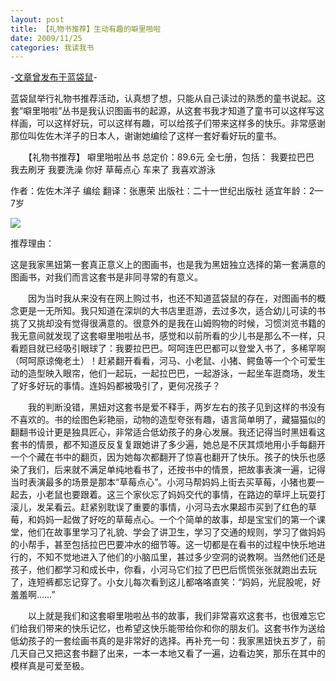 ```yaml
---
layout: post
title: 【礼物书推荐】生动有趣的噼里啪啦
date: 2009/11/25
categories: 我读我书
---
```


-[文章曾发布于蓝袋鼠](http://landaishu.hi2net.com/home/blog_read.asp?id=4175&blogid=78399)-



 蓝袋鼠举行礼物书推荐活动，认真想了想，只能从自己读过的熟悉的童书说起。这套“噼里啪啦”丛书是我认识图画书的起源，从这套书我才知道了童书可以这样写这样画，可以这样好玩，可以这样有趣，可以给孩子们带来这样多的快乐。非常感谢那位叫佐佐木洋子的日本人，谢谢她编绘了这样一套好看好玩的童书。

　　【礼物书推荐】 噼里啪啦丛书
总定价：89.6元
全七册，包括：
我要拉巴巴　　　　
我去刷牙
我要洗澡
你好
草莓点心
车来了
我喜欢游泳

作者：佐佐木洋子 编绘
翻译：张惠荣
出版社：二十一世纪出版社
适宜年龄：2—7岁




![](http://heiniuniu-static.wusisu.com/heiniuniu_uploads/upload20083/2009112401956407.jpg)

推荐理由：

这是我家黑妞第一套真正意义上的图画书，也是我为黑妞独立选择的第一套满意的图画书，对我们而言这套书是非同寻常的有意义。

　　因为当时我从来没有在网上购过书，也还不知道蓝袋鼠的存在，对图画书的概念更是一无所知。我只知道在深圳的大书店里逛游，去过多次，适合幼儿可读的书挑了又挑却没有觉得很满意的。很意外的是我在山姆购物的时候，习惯浏览书籍的我无意间就发现了这套噼里啪啦丛书，感觉和以前所看的少儿书是那么不一样，只看题目就已经吸引眼球了：我要拉巴巴。呵呵连巴巴都可以登堂入书了，多稀罕啊（呵呵原谅俺老土）！赶紧翻开看看，河马、小老鼠、小猪、鳄鱼等一个个可爱生动的造型映入眼帘，他们一起玩，一起拉巴巴，一起游泳，一起坐车逛商场，发生了好多好玩的事情。连妈妈都被吸引了，更何况孩子？

　　我的判断没错，黑妞对这套书是爱不释手，两岁左右的孩子见到这样的书没有不喜欢的。书的绘图色彩艳丽，动物的造型夸张有趣，语言简单明了，藏猫猫似的翻翻书设计更是独具匠心，非常适合低幼孩子的身心发展。我还记得当时黑妞看这套书的情景，都不知道反反复复跟她讲了多少遍，她总是不厌其烦地用小手每翻开一个个藏在书中的翻页，因为她每次都翻开了惊喜也翻开了快乐。孩子的快乐也感染了我们，后来就不满足单纯地看书了，还按书中的情景，把故事表演一遍，记得当时表演最多的场景是那本“草莓点心”。小河马帮妈妈上街去买草莓，小猪也要一起去，小老鼠也要跟着。这三个家伙忘了妈妈交代的事情，在路边的草坪上玩耍打滚儿，发呆看云。赶紧别耽误了重要的事情，小河马去水果超市买到了红色的草莓，和妈妈一起做了好吃的草莓点心。一个个简单的故事，却是宝宝们的第一个课堂，他们在故事里学习了礼貌、学会了讲卫生，学习了交通的规则，学习了做妈妈的小帮手，甚至包括拉巴巴要冲水的细节等。这一切都是在看书的过程中快乐地进行的，不知不觉地进入了他们的小脑瓜里，甚过多少空洞的说教啊。当然他们还是孩子，他们都学习和成长中，你看，小河马它们拉了巴巴后慌慌张张就跑出去玩了，连短裤都忘记穿了。小女儿每次看到这儿都咯咯直笑：“妈妈，光屁股呢，好羞羞啊……”

　　以上就是我们和这套噼里啪啦丛书的故事，我们非常喜欢这套书，也很难忘它们给我们带来的快乐记忆，也希望这快乐能带给你和你的朋友们。这套书作为送给低幼孩子的一套绘画书真的是非常好的选择。再补充一句：我家黑妞快五岁了，前几天自己又把这套书翻了出来，一本一本地又看了一遍，边看边笑，那乐在其中的模样真是可爱至极。

